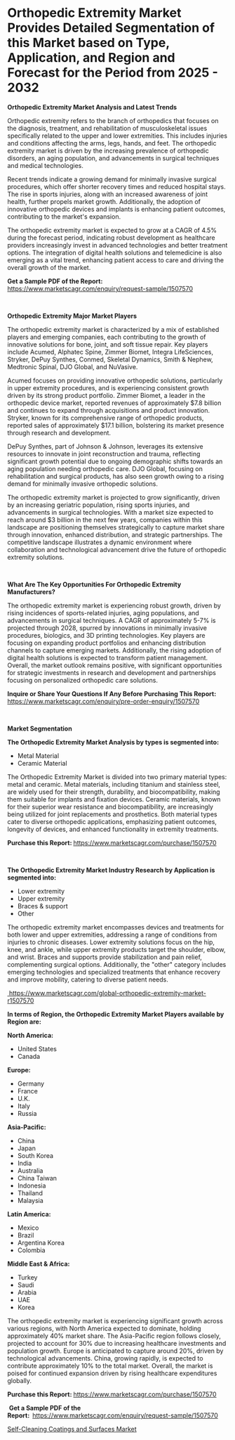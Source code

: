<p><h1>Orthopedic Extremity Market Provides Detailed Segmentation of this Market based on Type, Application, and Region and Forecast for the Period from 2025 - 2032</h1></p><p><strong>Orthopedic Extremity Market Analysis and Latest Trends</strong></p>
<p><p>Orthopedic extremity refers to the branch of orthopedics that focuses on the diagnosis, treatment, and rehabilitation of musculoskeletal issues specifically related to the upper and lower extremities. This includes injuries and conditions affecting the arms, legs, hands, and feet. The orthopedic extremity market is driven by the increasing prevalence of orthopedic disorders, an aging population, and advancements in surgical techniques and medical technologies.</p><p>Recent trends indicate a growing demand for minimally invasive surgical procedures, which offer shorter recovery times and reduced hospital stays. The rise in sports injuries, along with an increased awareness of joint health, further propels market growth. Additionally, the adoption of innovative orthopedic devices and implants is enhancing patient outcomes, contributing to the market's expansion. </p><p>The orthopedic extremity market is expected to grow at a CAGR of 4.5% during the forecast period, indicating robust development as healthcare providers increasingly invest in advanced technologies and better treatment options. The integration of digital health solutions and telemedicine is also emerging as a vital trend, enhancing patient access to care and driving the overall growth of the market.</p></p>
<p><strong>Get a Sample PDF of the Report:&nbsp;</strong> <a href="https://www.marketscagr.com/enquiry/request-sample/1507570?utm_campaign=1869&utm_medium=2&utm_source=Github&utm_content=ia&utm_term=23032025&utm_id=orthopedic-extremity">https://www.marketscagr.com/enquiry/request-sample/1507570</a></p>
<p>&nbsp;</p>
<p><strong>Orthopedic Extremity Major Market Players</strong></p>
<p><p>The orthopedic extremity market is characterized by a mix of established players and emerging companies, each contributing to the growth of innovative solutions for bone, joint, and soft tissue repair. Key players include Acumed, Alphatec Spine, Zimmer Biomet, Integra LifeSciences, Stryker, DePuy Synthes, Conmed, Skeletal Dynamics, Smith & Nephew, Medtronic Spinal, DJO Global, and NuVasive.</p><p>Acumed focuses on providing innovative orthopedic solutions, particularly in upper extremity procedures, and is experiencing consistent growth driven by its strong product portfolio. Zimmer Biomet, a leader in the orthopedic device market, reported revenues of approximately $7.8 billion and continues to expand through acquisitions and product innovation. Stryker, known for its comprehensive range of orthopedic products, reported sales of approximately $17.1 billion, bolstering its market presence through research and development.</p><p>DePuy Synthes, part of Johnson & Johnson, leverages its extensive resources to innovate in joint reconstruction and trauma, reflecting significant growth potential due to ongoing demographic shifts towards an aging population needing orthopedic care. DJO Global, focusing on rehabilitation and surgical products, has also seen growth owing to a rising demand for minimally invasive orthopedic solutions.</p><p>The orthopedic extremity market is projected to grow significantly, driven by an increasing geriatric population, rising sports injuries, and advancements in surgical technologies. With a market size expected to reach around $3 billion in the next few years, companies within this landscape are positioning themselves strategically to capture market share through innovation, enhanced distribution, and strategic partnerships. The competitive landscape illustrates a dynamic environment where collaboration and technological advancement drive the future of orthopedic extremity solutions.</p></p>
<p>&nbsp;</p>
<p><strong>What Are The Key Opportunities For Orthopedic Extremity Manufacturers?</strong></p>
<p><p>The orthopedic extremity market is experiencing robust growth, driven by rising incidences of sports-related injuries, aging populations, and advancements in surgical techniques. A CAGR of approximately 5-7% is projected through 2028, spurred by innovations in minimally invasive procedures, biologics, and 3D printing technologies. Key players are focusing on expanding product portfolios and enhancing distribution channels to capture emerging markets. Additionally, the rising adoption of digital health solutions is expected to transform patient management. Overall, the market outlook remains positive, with significant opportunities for strategic investments in research and development and partnerships focusing on personalized orthopedic care solutions.</p></p>
<p><strong>Inquire or Share Your Questions If Any Before Purchasing This Report:</strong> <a href="https://www.marketscagr.com/enquiry/pre-order-enquiry/1507570?utm_campaign=1869&utm_medium=2&utm_source=Github&utm_content=ia&utm_term=23032025&utm_id=orthopedic-extremity">https://www.marketscagr.com/enquiry/pre-order-enquiry/1507570</a></p>
<p>&nbsp;</p>
<p><strong>Market Segmentation</strong></p>
<p><strong>The Orthopedic Extremity Market Analysis by types is segmented into:</strong></p>
<p><ul><li>Metal Material</li><li>Ceramic Material</li></ul></p>
<p><p>The Orthopedic Extremity Market is divided into two primary material types: metal and ceramic. Metal materials, including titanium and stainless steel, are widely used for their strength, durability, and biocompatibility, making them suitable for implants and fixation devices. Ceramic materials, known for their superior wear resistance and biocompatibility, are increasingly being utilized for joint replacements and prosthetics. Both material types cater to diverse orthopedic applications, emphasizing patient outcomes, longevity of devices, and enhanced functionality in extremity treatments.</p></p>
<p><strong>Purchase this Report:&nbsp;</strong><a href="https://www.marketscagr.com/purchase/1507570?utm_campaign=1869&utm_medium=2&utm_source=Github&utm_content=ia&utm_term=23032025&utm_id=orthopedic-extremity">https://www.marketscagr.com/purchase/1507570</a></p>
<p>&nbsp;</p>
<p><strong>The Orthopedic Extremity Market Industry Research by Application is segmented into:</strong></p>
<p><ul><li>Lower extremity</li><li>Upper extremity</li><li>Braces & support</li><li>Other</li></ul></p>
<p><p>The orthopedic extremity market encompasses devices and treatments for both lower and upper extremities, addressing a range of conditions from injuries to chronic diseases. Lower extremity solutions focus on the hip, knee, and ankle, while upper extremity products target the shoulder, elbow, and wrist. Braces and supports provide stabilization and pain relief, complementing surgical options. Additionally, the "other" category includes emerging technologies and specialized treatments that enhance recovery and improve mobility, catering to diverse patient needs.</p></p>
<p><a href="https://www.marketscagr.com/global-orthopedic-extremity-market-r1507570?utm_campaign=1869&utm_medium=2&utm_source=Github&utm_content=ia&utm_term=23032025&utm_id=orthopedic-extremity">&nbsp;https://www.marketscagr.com/global-orthopedic-extremity-market-r1507570</a></p>
<p><strong>In terms of Region, the Orthopedic Extremity Market Players available by Region are:</strong></p>
<p>
    <p> <strong> North America: </strong>
        <ul>
            <li>United States</li>
            <li>Canada</li>
        </ul>
        </p> 
    <p> <strong> Europe: </strong>
        <ul>
            <li>Germany</li>
            <li>France</li>
            <li>U.K.</li>
            <li>Italy</li>
            <li>Russia</li>
        </ul>
        </p> 
    <p> <strong> Asia-Pacific: </strong>
        <ul>
            <li>China</li>
            <li>Japan</li>
            <li>South Korea</li>
            <li>India</li>
            <li>Australia</li>
            <li>China Taiwan</li>
            <li>Indonesia</li>
            <li>Thailand</li>
            <li>Malaysia</li>
        </ul>
        </p> 
    <p> <strong> Latin America: </strong>
        <ul>
            <li>Mexico</li>
            <li>Brazil</li>
            <li>Argentina Korea</li>
            <li>Colombia</li>
        </ul>
        </p> 
    <p> <strong> Middle East & Africa: </strong>
        <ul>
            <li>Turkey</li>
            <li>Saudi</li>
            <li>Arabia</li>
            <li>UAE</li>
            <li>Korea</li>
        </ul>
    </p>
    </p>
<p><p>The orthopedic extremity market is experiencing significant growth across various regions, with North America expected to dominate, holding approximately 40% market share. The Asia-Pacific region follows closely, projected to account for 30% due to increasing healthcare investments and population growth. Europe is anticipated to capture around 20%, driven by technological advancements. China, growing rapidly, is expected to contribute approximately 10% to the total market. Overall, the market is poised for continued expansion driven by rising healthcare expenditures globally.</p></p>
<p><strong>Purchase this Report: </strong><a href="https://www.marketscagr.com/purchase/1507570?utm_campaign=1869&utm_medium=2&utm_source=Github&utm_content=ia&utm_term=23032025&utm_id=orthopedic-extremity">https://www.marketscagr.com/purchase/1507570</a></p>
<p>&nbsp;<strong>Get a Sample PDF of the Report:&nbsp;&nbsp;</strong><a href="https://www.marketscagr.com/enquiry/request-sample/1507570?utm_campaign=1869&utm_medium=2&utm_source=Github&utm_content=ia&utm_term=23032025&utm_id=orthopedic-extremity">https://www.marketscagr.com/enquiry/request-sample/1507570</a></p>
<p><strong></strong></p>
<p><p><a href="https://github.com/provorikovar/Market-Research-Report-List-7/blob/main/self-cleaning-coatings-and-surfaces-market.md?utm_campaign=1869&utm_medium=2&utm_source=Github&utm_content=ia&utm_term=23032025&utm_id=orthopedic-extremity">Self-Cleaning Coatings and Surfaces Market</a></p></p>